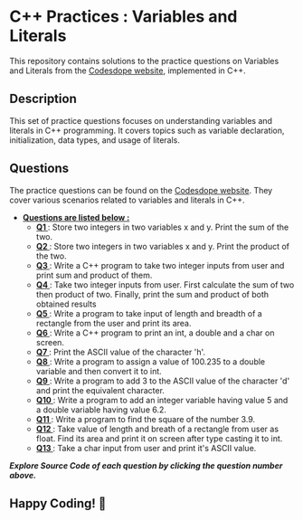 # C++ Practices : Variables and Literals

This repository contains solutions to the practice questions on Variables and Literals from the [Codesdope website](https://www.codesdope.com/practice/cpp-variables-and-literals/), implemented in C++.

## Description

This set of practice questions focuses on understanding variables and literals in C++ programming. It covers topics such as variable declaration, initialization, data types, and usage of literals.

## Questions

The practice questions can be found on the [Codesdope website](https://www.codesdope.com/practice/cpp-variables-and-literals/). They cover various scenarios related to variables and literals in C++.<br>
- **<u>Questions are listed below :</u>**
    + **[Q1 ](/Q1.cpp)** : Store two integers in two variables x and y. Print the sum of the two.
    + **[Q2 ](/Q2.cpp)** : Store two integers in two variables x and y. Print the product of the two.
    + **[Q3 ](/Q3.cpp)** : Write a C++ program to take two integer inputs from user and print sum and product of them.
    + **[Q4 ](/Q4.cpp)** : Take two integer inputs from user. First calculate the sum of two then product of two. Finally, print the sum and product of both obtained results
    + **[Q5 ](/Q5.cpp)** : Write a program to take input of length and breadth of a rectangle from the user and print its area.
    + **[Q6 ](/Q6.cpp)** : Write a C++ program to print an int, a double and a char on screen. 
    + **[Q7 ](/Q7.cpp)** : Print the ASCII value of the character 'h'.
    + **[Q8 ](/Q8.cpp)** : Write a program to assign a value of 100.235 to a double variable and then convert it to int.
    + **[Q9 ](/Q9.cpp)** : Write a program to add 3 to the ASCII value of the character 'd' and print the equivalent character.
    + **[Q10 ](/Q10.cpp)** : Write a program to add an integer variable having value 5 and a double variable having value 6.2. 
    + **[Q11 ](/Q11.cpp)** : Write a program to find the square of the number 3.9.
    + **[Q12 ](/Q12.cpp)** : Take value of length and breath of a rectangle from user as float. Find its area and print it on screen after type casting it to int.
    + **[Q13 ](/Q13.cpp)** : Take a char input from user and print it's ASCII value.


***Explore Source Code of each question by clicking the question number above.***



## Happy Coding! 🚀
